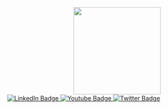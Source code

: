 <div id="header" align="center">
  <img src="https://i.giphy.com/media/v1.Y2lkPTc5MGI3NjExa3Z3emtwMDE4azZvNjI2eTl4M2ZsMGRibXAwbDNzNTdvbWp1cWF2byZlcD12MV9pbnRlcm5hbF9naWZfYnlfaWQmY3Q9cw/smGCEo5zsAXtK4bqAT/giphy.gif" width="200"/>
</div>

<div id="badges">
  <a href="https://linkedin.com/in/roadev">
    <img src="https://img.shields.io/badge/LinkedIn-blue?style=for-the-badge&logo=linkedin&logoColor=white" alt="LinkedIn Badge"/>
  </a>
  <a href="https://www.youtube.com/channel/UCdop9G5jQeP_6DANiKh7zvA/">
    <img src="https://img.shields.io/badge/YouTube-red?style=for-the-badge&logo=youtube&logoColor=white" alt="Youtube Badge"/>
  </a>
  <a href="https://x.com/jroadev">
    <img src="https://img.shields.io/badge/Twitter-blue?style=for-the-badge&logo=twitter&logoColor=white" alt="Twitter Badge"/>
  </a>
</div>
<img src="https://komarev.com/ghpvc/?username=roadev&style=flat-square&color=blue" alt=""/>
